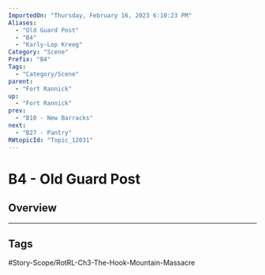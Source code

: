 ```yaml
---
ImportedOn: "Thursday, February 16, 2023 6:10:23 PM"
Aliases:
  - "Old Guard Post"
  - "B4"
  - "Karly-Lop Kreeg"
Category: "Scene"
Prefix: "B4"
Tags:
  - "Category/Scene"
parent:
  - "Fort Rannick"
up:
  - "Fort Rannick"
prev:
  - "B10 - New Barracks"
next:
  - "B27 - Pantry"
RWtopicId: "Topic_12031"
---
```

# B4 - Old Guard Post
## Overview

---
## Tags
#Story-Scope/RotRL-Ch3-The-Hook-Mountain-Massacre

